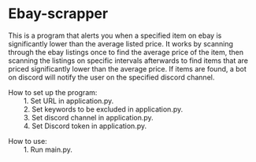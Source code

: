 # Ebay-scrapper

This is a program that alerts you when a specified item on ebay is significantly lower than the average listed price. It works by scanning through the ebay listings once to find the average price of the item, then scanning the listings on specific intervals afterwards to find items that are priced significantly lower than the average price. If items are found, a bot on discord will notify the user on the specified discord channel.

How to set up the program:<br>
        1. Set URL in application.py.<br>
        2. Set keywords to be excluded in application.py.<br>
        3. Set discord channel in application.py.<br>
        4. Set Discord token in application.py.<br>

How to use:<br>
        1. Run main.py.<br>
